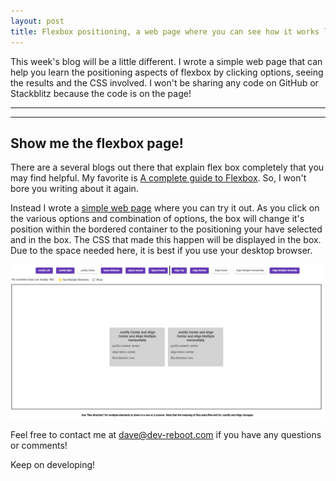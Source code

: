 ```yaml
---
layout: post
title: Flexbox positioning, a web page where you can see how it works live
---
```


This week's blog will be a little different.  I wrote a simple web page that can help you learn the positioning aspects of flexbox by clicking options, seeing the results and the CSS involved.  I won't be sharing any code on GitHub or Stackblitz because the code is on the page!

----
****
## Show me the flexbox page!

There are a several blogs out there that explain flex box completely that you may find helpful.   My favorite is [A complete guide to Flexbox](https://css-tricks.com/snippets/css/a-guide-to-flexbox/).  So, I won't bore you writing about it again.

Instead I wrote a [simple web page](http://davestaud.com) where you can try it out.   As you click on the various options and combination of options, the box will change it's position within the bordered container to the positioning your have selected and in the box.  The CSS that made this happen will be displayed in the box.    Due to the space needed here, it is best if you use your desktop browser.

<a href="http://davestaud.com"><img src="/images/blog/flexbox/flexbox.png"></a>

Feel free to contact me at [dave@dev-reboot.com](mailto:dave@dev-reboot.com) if you have any questions or comments!

Keep on developing!


